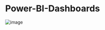 # Power-BI-Dashboards

![image](https://github.com/polpratik68/Power-BI-Dashboards/assets/132188237/24330127-9daf-4647-9c7d-45f46b4f69c5)

